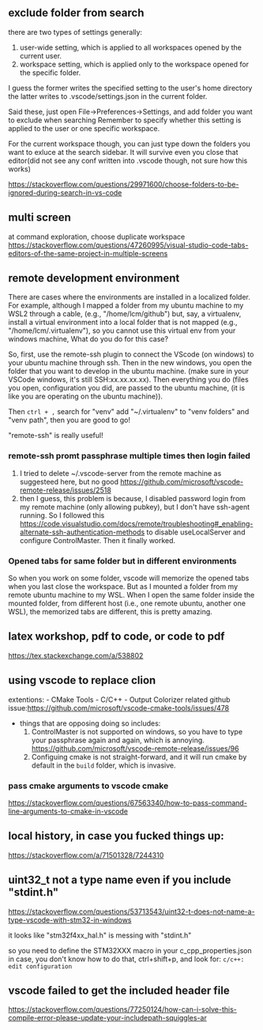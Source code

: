 ## exclude folder from search
there are two types of settings generally:
1. user-wide setting, which is applied to all workspaces opened by the current user.
2. workspace setting, which is applied only to the workspace opened for the specific folder.

I guess the former writes the specified setting to the user's home directory
the latter writes to .vscode/settings.json in the current folder.

Said these, just open File->Preferences->Settings, and add folder you want to exclude when searching
Remember to specify whether this setting is applied to the user or one specific workspace.

For the current workspace though, you can just type down the folders you want to exluce at the search sidebar.
It will survive even you close that editor(did not see any conf written into .vscode though, not sure how this works)

https://stackoverflow.com/questions/29971600/choose-folders-to-be-ignored-during-search-in-vs-code

## multi screen 
at command exploration, choose duplicate workspace
https://stackoverflow.com/questions/47260995/visual-studio-code-tabs-editors-of-the-same-project-in-multiple-screens

## remote development environment
There are cases where the environments are installed in a localized folder.
For example, although I mapped a folder from my ubuntu machine to my WSL2 through a cable, (e.g., "/home/lcm/github")
but, say, a virtualenv, install a virtual environment into a local folder that is not mapped (e.g., "/home/lcm/.virtualenv"), 
so you cannot use this virtual env from your windows machine, 
What do you do for this case?

So, first, use the remote-ssh plugin to connect the VScode (on windows) to your ubuntu machine through ssh.
Then in the new windows, you open the folder that you want to develop in the ubuntu machine. 
(make sure in your VSCode windows, it's still SSH:xx.xx.xx.xx).
Then everything you do (files you open, configuration you did, are passed to the ubuntu machine, (it is like you are operating on the ubuntu machine)).

Then
`ctrl + ,` search for "venv"
add "~/.virtualenv" to "venv folders" and "venv path", then you are good to go!

"remote-ssh" is really useful!

### remote-ssh promt passphrase multiple times then login failed
1. I tried to delete ~/.vscode-server from the remote machine as suggesteed here, but no good https://github.com/microsoft/vscode-remote-release/issues/2518
2. then I guess, this problem is because, I disabled password login from my remote machine (only allowing pubkey), but I don't have ssh-agent running. So I followed this https://code.visualstudio.com/docs/remote/troubleshooting#_enabling-alternate-ssh-authentication-methods to disable useLocalServer and configure ControlMaster. Then it finally worked.

### Opened tabs for same folder but in different environments
So when you work on some folder, vscode will memorize the opened tabs when you last close the workspace.
But as I mounted a folder from my remote ubuntu machine to my WSL.
When I open the same folder inside the mounted folder, from different host (i.e., one remote ubuntu, another one WSL), the memorized tabs are different, this is pretty amazing.

## latex workshop, pdf to code, or code to pdf
https://tex.stackexchange.com/a/538802

## using vscode to replace clion
extentions:
	- CMake Tools
	- C/C++
	- Output Colorizer
related github issue:https://github.com/microsoft/vscode-cmake-tools/issues/478

- things that are opposing doing so includes:
	1. ControlMaster is not supported on windows, so you have to type your passphrase again and again, which is annoying. https://github.com/microsoft/vscode-remote-release/issues/96
	2. Configuing cmake is not straight-forward, and it will run cmake by default in the `build` folder, which is invasive. 

### pass cmake arguments to vscode cmake
https://stackoverflow.com/questions/67563340/how-to-pass-command-line-arguments-to-cmake-in-vscode

## local history, in case you fucked things up:
https://stackoverflow.com/a/71501328/7244310


## uint32_t not a type name even if you include "stdint.h"
https://stackoverflow.com/questions/53713543/uint32-t-does-not-name-a-type-vscode-with-stm32-in-windows

it looks like "stm32f4xx_hal.h" is messing with "stdint.h"

so you need to define the STM32XXX macro in your c_cpp_properties.json
in case, you don't know how to do that, 
ctrl+shift+p, and look for: `c/c++: edit configuration`

## vscode failed to get the included header file
https://stackoverflow.com/questions/77250124/how-can-i-solve-this-compile-error-please-update-your-includepath-squiggles-ar
